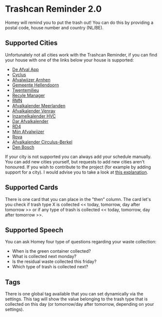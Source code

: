 # Trashcan Reminder 2.0
Homey will remind you to put the trash out! You can do this by providing a postal code, house number and country (NL/BE).

## Supported Cities
Unfortunately not all cities work with the Trashcan Reminder, if you can find your house with one of the links below your house is supported:

- [De Afval App](http://www.deafvalapp.nl/calendar/kalender_start.jsp)
- [Cyclus](http://afvalkalender.cyclusnv.nl)
- [Afvalwijzer Arnhen](https://www.afvalwijzer-arnhem.nl)
- [Gemeente Hellendoorn](http://hellendoornafvalkalender.2go-mobile.com)
- [Twentemilieu](https://www.twentemilieu.nl)
- [Recyle Manager](http://www.recyclemanager.nl)
- [RMN](https://inzamelschema.rmn.nl)
- [Afvalkalender Meerlanden](https://afvalkalender.meerlanden.nl)
- [Afvalkalender Venray](https://afvalkalender.venray.nl)
- [Inzamelkalender HVC](https://inzamelkalender.hvcgroep.nl)
- [Dar Afvalkalender](https://afvalkalender.dar.nl)
- [RD4](https://rd4.syzygy.eu)
- [Mijn Afvalwijzer](http://www.mijnafvalwijzer.nl)
- [Rova](https://www.rova.nl)
- [Afvalkalender Circulus-Berkel](https://mijn.circulus-berkel.nl)
- [Den Bosch](http://denbosch.afvalstoffendienstkalender.nl)

If your city is not supported you can always add your schedule manually. You can add new cities yourself, but requests to add new cities aren't honoured. If you wish to contribute to the project (for example by adding support for a city). I would advise you to take a look at [this explanation](https://github.com/robertraaijmakers/com.trashchecker/tree/master/developers).

## Supported Cards
There is one card that you can place in the "then" column. The card let's you check if trash type X is collected << today, tomorrow, day after tomorrow >> or if any type of trash is collected << today, tomorrow, day after tomorrow >>.

## Supported Speech
You can ask Homey four type of questions regarding your waste collection:
- When is the green container collected?
- What is collected next monday?
- Is the residual waste collected this friday?
- Which type of trash is collected next?

## Tags
There is one global tag available that you can set dynamically via the settings. This tag will show the value belonging to the trash type that is collected on this day (or tomorrow/day after tomorrow, depending on your settings).
